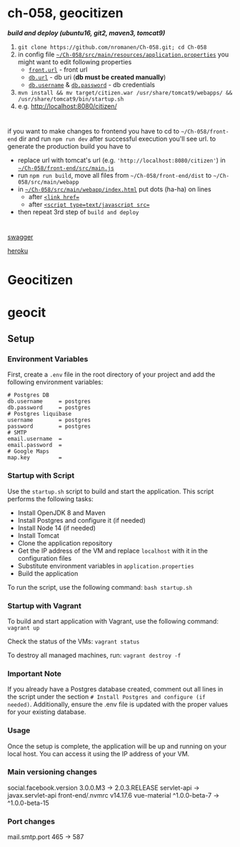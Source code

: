 
# ch-058, geocitizen

___build and deploy (ubuntu16, git2, maven3, tomcat9)___

1) `git clone https://github.com/nromanen/Ch-058.git; cd Ch-058`
1) in config file [`~/Ch-058/src/main/resources/application.properties`](https://git.io/vA4Sw)
   you might want to edit following properties
	* [`front.url`](https://git.io/vARyB) - front url
	* [`db.url`](https://git.io/vARyu) - db uri (__db must be created manually__)
	* [`db.username`](https://git.io/vARyo) & [`db.password`](https://git.io/vARyK) - db credentials
1) `mvn install && mv target/citizen.war /usr/share/tomcat9/webapps/ && /usr/share/tomcat9/bin/startup.sh`
1) e.g. <http://localhost:8080/citizen/>

# 

if you want to make changes to frontend
you have to cd to `~/Ch-058/front-end` dir and run `npm run dev` after successful execution you'll see url.
to generate the production build you have to
- replace url with tomcat's url (e.g. `'http://localhost:8080/citizen'`) in [`~/Ch-058/front-end/src/main.js`](git.io/vA49U)
- run `npm run build`, move all files from `~/Ch-058/front-end/dist` to `~/Ch-058/src/main/webapp`
- in [`~/Ch-058/src/main/webapp/index.html`](https://git.io/vAR9l) put dots (ha-ha) on lines
	* after [`<link href=`](https://git.io/vARrw)
	* after [`<script type=text/javascript src=`](https://git.io/vARr5)
- then repeat 3rd step of `build and deploy`

# 

[swagger](http://localhost:8080/citizen/swagger-ui.html)

[heroku](https://geocitizen.herokuapp.com)

# Geocitizen

# geocit


## Setup

### Environment Variables

First, create a `.env` file in the root directory of your project and add the following environment variables:
```
# Postgres DB
db.username 	= postgres
db.password 	= postgres
# Postgres liquibase
username 		= postgres
password 		= postgres
# SMTP
email.username 	=
email.password 	=
# Google Maps
map.key 		=
```

### Startup with Script

Use the `startup.sh` script to build and start the application. This script performs the following tasks:

- Install OpenJDK 8 and Maven
- Install Postgres and configure it (if needed)
- Install Node 14 (if needed)
- Install Tomcat
- Clone the application repository
- Get the IP address of the VM and replace `localhost` with it in the configuration files
- Substitute environment variables in `application.properties`
- Build the application

To run the script, use the following command:
`bash startup.sh`

### Startup with Vagrant

To build and start application with Vagrant, use the following command: `vagrant up`

Check the status of the VMs: `vagrant status`

To destroy all managed machines, run: `vagrant destroy -f`

### Important Note
If you already have a Postgres database created, comment out all lines in the script under the section `# Install Postgres and configure (if needed)`. Additionally, ensure the .env file is updated with the proper values for your existing database.

### Usage
Once the setup is complete, the application will be up and running on your local host. You can access it using the IP address of your VM.

### Main versioning changes

social.facebook.version 3.0.0.M3 -> 2.0.3.RELEASE
servlet-api -> javax.servlet-api
front-end/.nvmrc
v14.17.6
vue-material ^1.0.0-beta-7 -> ^1.0.0-beta-15

### Port changes
mail.smtp.port 465 -> 587